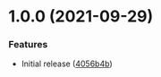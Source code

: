# 1.0.0 (2021-09-29)


### Features

* Initial release ([4056b4b](https://github.com/cbsinteractive/update-tfc-workspace-variable-value-action/commit/4056b4b0f9811e5e271dd965c66cf07bbdb6a5ad))
